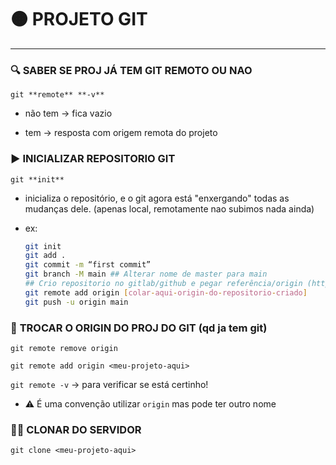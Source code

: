 # 🟠 PROJETO GIT

---



### 🔍 SABER SE PROJ JÁ TEM GIT REMOTO OU NAO

`git **remote** **-v**`

- não tem → fica vazio

- tem → resposta com origem remota do projeto

  

### ▶️ **INICIALIZAR** REPOSITORIO GIT

`git **init**`

- inicializa o repositório, e o git agora está "enxergando" todas as mudanças dele. 
  (apenas local, remotamente nao subimos nada ainda)

- ex:

  ```bash
  git init
  git add .
  git commit -m “first commit”
  git branch -M main ## Alterar nome de master para main
  ## Crio repositorio no gitlab/github e pegar referência/origin (http ou ssh)
  git remote add origin [colar-aqui-origin-do-repositorio-criado]
  git push -u origin main 
  ```



### 🔄 **TROCAR O ORIGIN** DO PROJ DO GIT (qd ja tem git)

`git remote remove origin` 

`git remote add origin <meu-projeto-aqui>`

 `git remote -v`  → para verificar se está certinho!

- ⚠️ É uma convenção utilizar `origin`  mas pode ter outro nome



### 👯‍♀️ **CLONAR** DO SERVIDOR

`git clone <meu-projeto-aqui>`